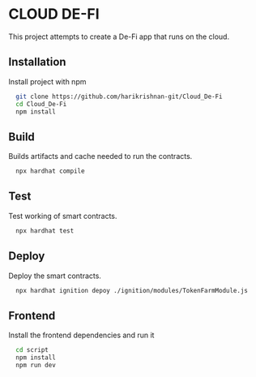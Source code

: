 # CLOUD DE-FI

This project attempts to create a De-Fi app that runs on the cloud.


## Installation

Install project with npm

```bash
  git clone https://github.com/harikrishnan-git/Cloud_De-Fi
  cd Cloud_De-Fi
  npm install
```

## Build
Builds artifacts and cache needed to run the contracts.
```bash
  npx hardhat compile
```

## Test
Test working of smart contracts.
```bash
  npx hardhat test
```

## Deploy
Deploy the smart contracts.
```bash
  npx hardhat ignition depoy ./ignition/modules/TokenFarmModule.js
```

## Frontend
Install the frontend dependencies and run it
```bash
  cd script
  npm install
  npm run dev
```

